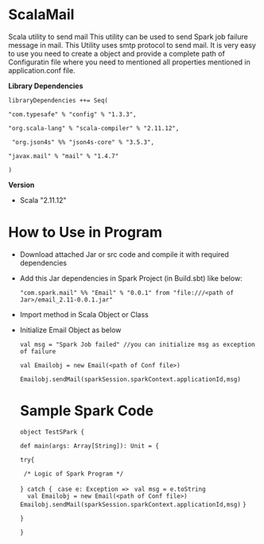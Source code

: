 # ScalaMail
Scala utility to send mail 
This utility can be used to send Spark job failure message in mail. This Utility uses smtp protocol to send mail.
It is very easy to use you need to create a object and provide a complete path of Configuratin file where you need to mentioned 
all properties mentioned in application.conf file.


**Library Dependencies**

`libraryDependencies ++= Seq(`

  `"com.typesafe" % "config" % "1.3.3",`
  
  `"org.scala-lang" % "scala-compiler" % "2.11.12",`
  
 ` "org.json4s" %% "json4s-core" % "3.5.3",`
  
  `"javax.mail" % "mail" % "1.4.7"`

`)`

**Version**
* Scala "2.11.12"

# How to Use in Program
* Download attached Jar or src code and compile it with required dependencies
* Add this Jar dependencies in Spark Project (in Build.sbt) like below:
  
  `"com.spark.mail" %% "Email" % "0.0.1" from "file:///<path of Jar>/email_2.11-0.0.1.jar"`
  
* Import method in Scala Object or Class
* Initialize Email Object as below
   
   `val msg = "Spark Job failed" //you can initialize msg as exception of failure`
   
   `val Emailobj = new Email(<path of Conf file>)`
   
   `Emailobj.sendMail(sparkSession.sparkContext.applicationId,msg)`
   
  # Sample Spark Code
  
    `object TestSPark {`
       
    `def main(args: Array[String]): Unit = {`
    
    `try{`
    
   ` /* Logic of Spark Program */`
   
    `} catch {`
           `  case e: Exception => ` 
	   		` val msg = e.toString`    
       `  val Emailobj = new Email(<path of Conf file>)`       
		`Emailobj.sendMail(sparkSession.sparkContext.applicationId,msg)`
     `}`
     
     `}`
     
  `}`
 
